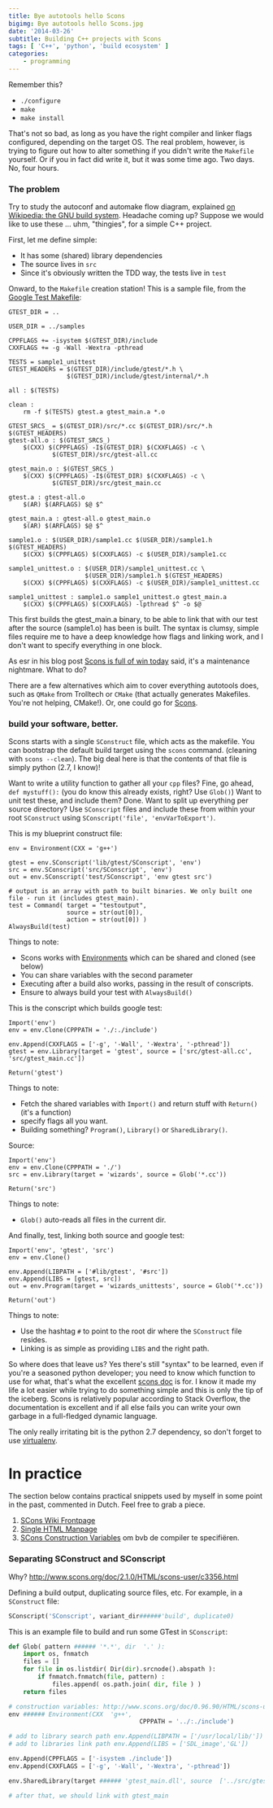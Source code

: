 ```yaml
---
title: Bye autotools hello Scons 
bigimg: Bye autotools hello Scons.jpg
date: '2014-03-26'
subtitle: Building C++ projects with Scons
tags: [ 'C++', 'python', 'build ecosystem' ]
categories:
    - programming
---
```


Remember this? 

   - `./configure`
   - `make`
   - `make install`

That's not so bad, as long as you have the right compiler and linker flags configured, depending on the target OS. The real problem, however, is trying to figure out how to alter something if you didn't write the `Makefile` yourself. Or if you in fact did write it, but it was some time ago. Two days. No, four hours. 

### The problem

Try to study the autoconf and automake flow diagram, explained [on Wikipedia: the GNU build system](http://en.wikipedia.org/wiki/GNU_build_system). Headache coming up? Suppose we would like to use these ... uhm, "thingies", for a simple C++ project. 

First, let me define simple:

  - It has some (shared) library dependencies
  - The source lives in `src`
  - Since it's obviously written the TDD way, the tests live in `test`

Onward, to the `Makefile` creation station! 
This is a sample file, from the [Google Test Makefile](https://code.google.com/p/googletest/source/browse/trunk/make/Makefile):

	GTEST_DIR = ..

	USER_DIR = ../samples

	CPPFLAGS += -isystem $(GTEST_DIR)/include
	CXXFLAGS += -g -Wall -Wextra -pthread

	TESTS = sample1_unittest
	GTEST_HEADERS = $(GTEST_DIR)/include/gtest/*.h \
	                $(GTEST_DIR)/include/gtest/internal/*.h

	all : $(TESTS)

	clean :
		rm -f $(TESTS) gtest.a gtest_main.a *.o

	GTEST_SRCS_ = $(GTEST_DIR)/src/*.cc $(GTEST_DIR)/src/*.h $(GTEST_HEADERS)
	gtest-all.o : $(GTEST_SRCS_)
		$(CXX) $(CPPFLAGS) -I$(GTEST_DIR) $(CXXFLAGS) -c \
	            $(GTEST_DIR)/src/gtest-all.cc

	gtest_main.o : $(GTEST_SRCS_)
		$(CXX) $(CPPFLAGS) -I$(GTEST_DIR) $(CXXFLAGS) -c \
	            $(GTEST_DIR)/src/gtest_main.cc

	gtest.a : gtest-all.o
		$(AR) $(ARFLAGS) $@ $^

	gtest_main.a : gtest-all.o gtest_main.o
		$(AR) $(ARFLAGS) $@ $^

	sample1.o : $(USER_DIR)/sample1.cc $(USER_DIR)/sample1.h $(GTEST_HEADERS)
		$(CXX) $(CPPFLAGS) $(CXXFLAGS) -c $(USER_DIR)/sample1.cc

	sample1_unittest.o : $(USER_DIR)/sample1_unittest.cc \
	                     $(USER_DIR)/sample1.h $(GTEST_HEADERS)
		$(CXX) $(CPPFLAGS) $(CXXFLAGS) -c $(USER_DIR)/sample1_unittest.cc

	sample1_unittest : sample1.o sample1_unittest.o gtest_main.a
		$(CXX) $(CPPFLAGS) $(CXXFLAGS) -lpthread $^ -o $@

This first builds the gtest_main.a binary, to be able to link that with our test after the source (sample1.o) has been is built. The syntax is clumsy, simple files require me to have a deep knowledge how flags and linking work, and I don't want to specify everything in one block. 

As esr in his blog post [Scons is full of win today](http://esr.ibiblio.org/?p=3089) said, it's a maintenance nightmare. What to do? 

There are a few alternatives which aim to cover everything autotools does, such as `QMake` from Trolltech or `CMake` (that actually generates Makefiles. You're not helping, CMake!). Or, one could go for [Scons](http://scons.org/).

### build your software, better.

Scons starts with a single `SConstruct` file, which acts as the makefile. You can bootstrap the default build target using the `scons` command. (cleaning with `scons --clean`). The big deal here is that the contents of that file is simply python (2.7, I know)!

Want to write a utility function to gather all your `cpp` files? Fine, go ahead, `def mystuff():` (you do know this already exists, right? Use `Glob()`) Want to unit test these, and include them? Done. Want to split up everything per source directory? Use `SConscript` files and include these from within your root `SConstruct` using `SConscript('file', 'envVarToExport')`.

This is my blueprint construct file:

	env = Environment(CXX = 'g++')

	gtest = env.SConscript('lib/gtest/SConscript', 'env')
	src = env.SConscript('src/SConscript', 'env')
	out = env.SConscript('test/SConscript', 'env gtest src')

	# output is an array with path to built binaries. We only built one file - run it (includes gtest_main).
	test = Command( target = "testoutput",
	                source = str(out[0]),
	                action = str(out[0]) )
	AlwaysBuild(test)

Things to note:

  - Scons works with [Environments](http://www.scons.org/doc/2.3.1/HTML/scons-user.html#chap-environments) which can be shared and cloned (see below)
  - You can share variables with the second parameter
  - Executing after a build also works, passing in the result of conscripts.
  - Ensure to always build your test with `AlwaysBuild()`

This is the conscript which builds google test:

	Import('env')
	env = env.Clone(CPPPATH = './:./include')

	env.Append(CXXFLAGS = ['-g', '-Wall', '-Wextra', '-pthread'])
	gtest = env.Library(target = 'gtest', source = ['src/gtest-all.cc', 'src/gtest_main.cc'])

	Return('gtest')

Things to note:

  - Fetch the shared variables with `Import()` and return stuff with `Return()` (it's a function)
  - specify flags all you want. 
  - Building something? `Program()`, `Library()` or `SharedLibrary()`.

Source:

	Import('env')
	env = env.Clone(CPPPATH = './')
	src = env.Library(target = 'wizards', source = Glob('*.cc'))

	Return('src')

Things to note:

  - `Glob()` auto-reads all files in the current dir. 

And finally, test, linking both source and google test:

	Import('env', 'gtest', 'src')
	env = env.Clone()

	env.Append(LIBPATH = ['#lib/gtest', '#src'])
	env.Append(LIBS = [gtest, src])
	out = env.Program(target = 'wizards_unittests', source = Glob('*.cc'))

	Return('out')

Things to note:

  - Use the hashtag `#` to point to the root dir where the `SConstruct` file resides.
  - Linking is as simple as providing `LIBS` and the right path.

So where does that leave us? Yes there's still "syntax" to be learned, even if you're a seasoned python developer; you need to know which function to use for what, that's what the excellent [scons doc](http://www.scons.org/doc/2.3.1/HTML/scons-user.html) is for. I know it made my life a lot easier while trying to do something simple and this is only the tip of the iceberg. Scons is relatively popular according to Stack Overflow, the documentation is excellent and if all else fails you can write your own garbage in a full-fledged dynamic language.

The only really irritating bit is the python 2.7 dependency, so don't forget to use [virtualenv](https://pypi.python.org/pypi/virtualenv).

# In practice

The section below contains practical snippets used by myself in some point in the past, commented in Dutch. Feel free to grab a piece. 

  1. [SCons Wiki Frontpage](http://www.scons.org/wiki/FrontPage)
  2. [Single HTML Manpage](http://www.scons.org/doc/HTML/scons-man.html#lbAF)
  3. [SCons Construction Variables](http://www.scons.org/doc/0.96.90/HTML/scons-user/a3061.html) om bvb de compiler te specifiëren. 

### Separating SConstruct and SConscript 

Why? http://www.scons.org/doc/2.1.0/HTML/scons-user/c3356.html

Defining a build output, duplicating source files, etc. For example, in a `SConstruct` file:

```python
SConscript('SConscript', variant_dir######'build', duplicate0)
```

This is an example file to build and run some GTest in `SConscript`:

```python
def Glob( pattern ###### '*.*', dir  '.' ):
    import os, fnmatch
    files = []
    for file in os.listdir( Dir(dir).srcnode().abspath ):
        if fnmatch.fnmatch(file, pattern) :
            files.append( os.path.join( dir, file ) )
    return files

# construction variables: http://www.scons.org/doc/0.96.90/HTML/scons-user/a3061.html
env ###### Environment(CXX  'g++',
                                    CPPPATH = '../:./include')

# add to library search path env.Append(LIBPATH = ['/usr/local/lib/'])
# add to libraries link path env.Append(LIBS = ['SDL_image','GL'])

env.Append(CPPFLAGS = ['-isystem ./include'])
env.Append(CXXFLAGS = ['-g', '-Wall', '-Wextra', '-pthread'])

env.SharedLibrary(target ###### 'gtest_main.dll', source  ['../src/gtest-all.cc'])

# after that, we should link with gtest_main
```

